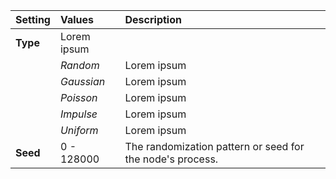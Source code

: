 | Setting  | Values      | Description |
| :------- | :---------- | :---------- |
| **Type** | Lorem ipsum |
|          | *Random*    | Lorem ipsum |
|          | *Gaussian*  | Lorem ipsum |
|          | *Poisson*   | Lorem ipsum |
|          | *Impulse*   | Lorem ipsum |
|          | *Uniform*   | Lorem ipsum |
| **Seed** | 0 - 128000  | The randomization pattern or seed for the node's process. |
